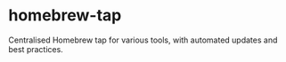 # homebrew-tap
Centralised Homebrew tap for various tools, with automated updates and best practices.
